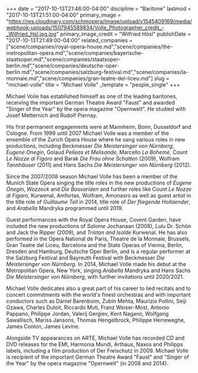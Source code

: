 +++
date = "2017-10-13T21:46:00-04:00"
discipline = "Baritone"
lastmod = "2017-10-13T21:51:00-04:00"
primary_image = "https://res.cloudinary.com/schmopera/image/upload/v1545409169/media/webhook-uploads/1507945589834/Volle_Photographer_credit_-_Wilfried_Hsl.jpg.jpg"
primary_image_credit = "Wilfried Hösl"
publishDate = "2017-10-13T21:49:00-04:00"
related_companies = ["scene/companies/royal-opera-house.md","scene/companies/the-metropolitan-opera.md","scene/companies/bayerische-staatsoper.md","scene/companies/staatsoper-berlin.md","scene/companies/deutsche-oper-berlin.md","scene/companies/salzburg-festival.md","scene/companies/la-monnaie.md","scene/companies/gran-teatre-del-liceu.md"]
slug = "michael-volle"
title = "Michael Volle"
_template = "people_single"
+++

Michael Voile has established himself as one of the leading baritones, receiving the important German Theatre Award "Faust" and awarded "Singer of the Year" by the opera magazine "Opernwelt". He studied with Josef Metternich and Rudolf Piernay. 

His first permanent engagements were at Mannheim, Bonn, Dusseldorf and Cologne. From 1999 until 2007 Michael Volle was a member of the ensemble of the Zurich Opera House where he sang various roles in new productions, including Beckmesser *Die Meistersinger von Nürnberg*, *Eugene Onegin*, Golaud *Pelleas et Melisande*, Marcello *La Boheme*, Count *Le Nozze di Figaro* and Barak *Die Frau ohne Schatten* (2009), Wolfram *Tannhäuser* (2011) and Hans Sachs *Die Meistersinger von Nürnberg* (2012). 

Since the 2007/2008 season Michael Volle has been a member of the Munich State Opera singing the title roles in the new productions of *Eugene Onegin*, *Wozzeck* and *Die Bassariden* and further roles like Count *Le Nozze di Figaro*, Kurwenal, Amfortas, Wolfram, Amonasro as well as guest artist in the title role of *Guillaume Tell* in 2014, title role of *Der fliegende Hollaender*, and *Arabella* Mandryka programmed until 2019. 

Guest performances with the Royal Opera House, Covent Garden, have included the new productions of *Salome* Jochanaan (2008), *Lulu* Dr. Schön and Jack the Ripper (2009), and *Tristan and Isolde* Kurwenal. He has also performed in the Opera National de Paris, Theatre de la Monnaie, Brussels, Gran Teatre del Liceu, Barcelona and the State Operas of Vienna, Berlin, Dresden and Hamburg, Deutsche Oper Berlin, and is a regular performer at the Salzburg Festival and Bayreuth Festival with Beckmesser *Die Meistersinger von Nürnberg*. In 2014, Michael Volle made his debut at the Metropolitan Opera, New York, singing *Arabella* Mandryka and Hans Sachs *Die Meistersinger von Nürnberg*, with further invitations until 2020/2021. 

Michael Volle dedicates also a great part of his career to lied recitals and to concert commitments with the world's finest orchestras and with important conductors such as Daniel Barenboim, Zubin Mehta, Maurizio Pollini, Seiji Ozawa, Charles Dutoit, Riccardo Muti, Franz Weiser-Most, Antonio Pappano, Philippe Jordan, Valerij Gergiev, Kent Nagano, Wolfgang Sawallisch, Mariss Jansons, Thomas Hengelbrock, Philippe Herreweghe, James Conlon, James Levine. 

Alongside TV appearances on ARTE, Michael Volle has recorded CD and DVD releases for the EMI, Harmonia Mundi, Arthaus, Naxos and Philipps labels, including a film production of Der Freischutz in 2009. Michael Volle is recipient of the important German Theatre Award "Faust" and "Singer of the Year" by the opera magazine "Opernwelt" (in 2008 and 2014). 
